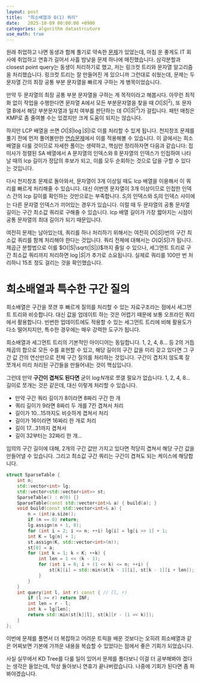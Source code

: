 ```yaml
---
layout: post
title:  "희소배열과 O(1) 쿼리"
date:   2025-10-09 00:00:00 +0900
categories: algorithm datastrcuture
use_math: true
---
```


원래 취업하고 나면 동생과 함께 풀기로 약속한 [문제][q]가 있었는데, 마침 운 좋게도 IT 회사에 취업하고 연휴가 길어서 사흘 밤낮을 문제 하나에 매진했습니다. 삼각분할과 closest point query는 동생이 처리하기로 했고, 저는 링크컷 트리와 문자열 알고리즘을 처리했습니다. 링크컷 트리는 잘 만들어진 게 있으니까 그런대로 쉬웠는데, 문제는 두 문자열 간의 최장 공통 부분 문자열을 빠르게 구하는 게 병목이었습니다.

만약 두 문자열의 최장 공통 부분 문자열을 구하는 게 목적이라고 해봅시다. 아무런 최적화 없이 작업을 수행한다면 문자열 A에서 모든 부분문자열을 찾을 때 $O(|S|^2)$, 또 문자열 B에서 해당 부분문자열과 일치 여부를 판단하는 데 $O(|S|^2)$가 걸립니다. 패턴 매칭은 KMP로 좀 줄여볼 수는 있겠지만 크게 도움이 되지는 않습니다.

하지만 LCP 배열을 쓰면 $O(|S|\log|S|)$로 이를 처리할 수 있게 됩니다. 천지창조 문제를 풀기 전에 먼저 풀어볼만한 [연습문제][q2]에서 이를 적용해볼 수 있습니다. 이 글에서는 희소배열을 다룰 것이므로 자세한 풀이는 생략하고, 핵심만 정리하자면 다음과 같습니다: 접미사가 정렬된 SA 배열에서 A 문자열의 인덱스와 B 문자열의 인덱스가 인접하여 나타날 때의 lcp 길이가 정답의 후보가 되고, 이를 모두 순회하는 것으로 답을 구할 수 있다는 것입니다.

다시 천지창조 문제로 돌아와서, 문자열이 3개 이상일 때도 lcp 배열을 이용해서 이 쿼리를 빠르게 처리해줄 수 있습니다. 대신 이번엔 문자열이 3개 이상이므로 인접한 인덱스 간의 lcp 길이를 확인하는 것만으로는 부족합니다. $S_i$의 인덱스와 $S_j$의 인덱스 사이에는 다른 문자열 인덱스가 끼어있는 경우가 있습니다. 이럴 때 두 문자열의 공통 문자열 길이는 구간 최소값 쿼리로 구해줄 수 있습니다. lcp 배열 길이가 가장 짧아지는 시점이 공통 문자열의 최대 길이가 되기 때문입니다.

여전히 문제는 남아있는데, 쿼리를 하나 처리하기 위해서는 여전히 $O(|S|)$번의 구간 최소값 쿼리를 함께 처리해야 한다는 것입니다. 쿼리 전체에 대해서는 $O(Q|S|)$가 됩니다. 제곱근 분할법으로 이를 $O(|S|\sqrt{|S|})$까지 줄일 수 있으나, 세그먼트 트리로 구간 최소값 쿼리까지 처리하면 $\log |S|$가 추가로 소요됩니다. 실제로 쿼리를 100만 번 처리하니 15초 정도 걸리는 것을 확인했습니다.

# 희소배열과 특수한 구간 질의

희소배열은 구간을 쪼갠 후 빠르게 질의를 처리할 수 있는 자료구조라는 점에서 세그먼트 트리와 비슷합니다. 대신 값을 업데이트 하는 것은 어렵기 때문에 보통 오프라인 쿼리에서 활용합니다. 빈번한 업데이트에도 적용할 수 있는 세그먼트 트리에 비해 활용도가 다소 떨어지지만, 특수한 경우에는 매우 강력한 도구가 됩니다.

희소배열과 세그먼트 트리의 기본적인 아이디어는 동일합니다. 1, 2, 4, 8... 등 2의 거듭제곱의 합으로 모든 수를 표현할 수 있고, 해당 길이의 구간 값을 미리 갖고 있다면 그 구간 값 간의 연산만으로 전체 구간 질의를 처리하는 것입니다. 구간이 겹치지 않도록 잘 쪼개서 미리 처리된 구간들을 만들어내는 것이 핵심입니다.

그런데 만약 **구간이 겹쳐도 된다면** 굳이 $\log N$개로 쪼갤 필요가 없습니다. 1, 2, 4, 8... 길이로 쪼개는 것은 같은데, 대신 이렇게 처리할 수 있습니다.

- 만약 구간 쿼리 길이가 8이라면 8짜리 구간 한 개
- 쿼리 길이가 9라면 8짜리 두 개를 7칸 겹쳐서 처리
- 길이가 10...15까지도 비슷하게 겹쳐서 처리
- 길이가 16이라면 16짜리 한 개로 처리
- 길이 17...31까지 겹쳐서
- 길이 32부터는 32짜리 한 개...

임의의 구간 길이에 대해, 2개의 구간 값만 가지고 있다면 적당히 겹쳐서 해당 구간 값을 만들어낼 수 있습니다. 그리고 최소값 구간 쿼리는 구간이 겹쳐도 되는 케이스에 해당합니다.

```cpp
struct SparseTable {
    int n;
    std::vector<int> lg;
    std::vector<std::vector<int>> st;
    SparseTable() : n(0) {}
    SparseTable(const std::vector<int>& a) { build(a); }
    void build(const std::vector<int>& a) {
		n = (int)a.size();
		if (n == 0) return;
		lg.assign(n + 1, 0);
		for (int i = 2; i <= n; ++i) lg[i] = lg[i >> 1] + 1;
		int K = lg[n] + 1;
		st.assign(K, std::vector<int>(n));
		st[0] = a;
		for (int k = 1; k < K; ++k) {
			int len = 1 << (k - 1);
			for (int i = 0; i + (1 << k) <= n; ++i) {
				st[k][i] = std::min(st[k - 1][i], st[k - 1][i + len]);
			}
		}
	}
    int query(int l, int r) const { // [l, r)
		if (l >= r) return INF;
		int len = r - l;
		int k = lg[len];
		return std::min(st[k][l], st[k][r - (1 << k)]);
	}
};
```

이번에 문제를 풀면서 더 복잡하고 어려운 트릭을 배운 것보다는 오히려 희소배열과 같은 어찌보면 기본에 가까운 내용을 복습할 수 있었다는 점에서 좋은 기회가 되었습니다.

사실 실무에서 KD Tree를 다룰 일이 있어서 문제를 풀다보니 이걸 더 공부해봐야 겠다는 생각은 들었는데, 막상 돌아보니 연휴가 끝나버렸습니다. 나중에 기회가 된다면 좀 파봐야겠습니다.

[q]:https://www.acmicpc.net/problem/18349
[q2]:https://www.acmicpc.net/problem/9249